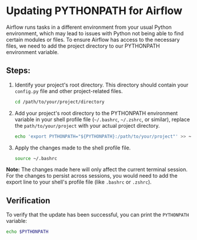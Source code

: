 # Updating PYTHONPATH for Airflow

Airflow runs tasks in a different environment from your usual Python environment, which may lead to issues with Python not being able to find certain modules or files. To ensure Airflow has access to the necessary files, we need to add the project directory to our PYTHONPATH environment variable.

## Steps:

1. Identify your project's root directory. This directory should contain your `config.py` file and other project-related files.

    ```bash
    cd /path/to/your/project/directory
    ```
    
2. Add your project's root directory to the PYTHONPATH environment variable in your shell profile file (`~/.bashrc`, `~/.zshrc`, or similar), replace the `path/to/your/project` with your actual project directory.

    ```bash
    echo 'export PYTHONPATH="${PYTHONPATH}:/path/to/your/project"' >> ~/.bashrc
    ```

3. Apply the changes made to the shell profile file.

    ```bash
    source ~/.bashrc
    ```

**Note:** The changes made here will only affect the current terminal session. For the changes to persist across sessions, you would need to add the export line to your shell's profile file (like `.bashrc` or `.zshrc`).

## Verification

To verify that the update has been successful, you can print the `PYTHONPATH` variable:

```bash
echo $PYTHONPATH
